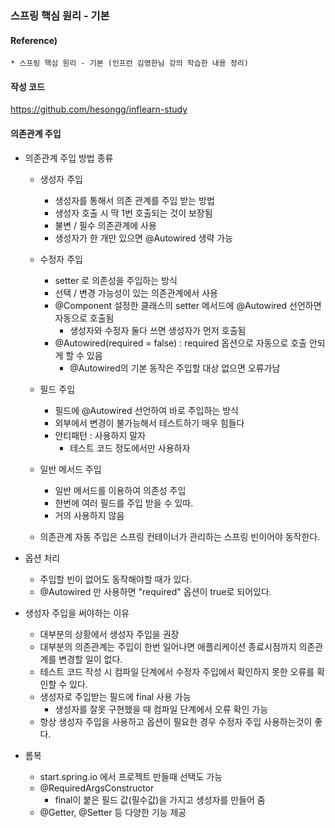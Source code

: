 ### 스프링 핵심 원리 - 기본 

#### Reference) 
	* 스프링 핵심 원리 - 기본 (인프런 김영한님 강의 학습한 내용 정리)

#### 작성 코드
https://github.com/hesongg/inflearn-study

#### 의존관계 주입

- 의존관계 주입 방법 종류
	- 생성자 주입
		- 생성자를 통해서 의존 관계를 주입 받는 방법
		- 생성자 호출 시 딱 1번 호출되는 것이 보장됨
		- 불변 / 필수 의존관계에 사용
		- 생성자가 한 개만 있으면 @Autowired 생략 가능
		
	- 수정자 주입
		- setter 로 의존성을 주입하는 방식
		- 선택 / 변경 가능성이 있는 의존관계에서 사용
		- @Component 설정한 클래스의 setter 메서드에 @Autowired 선언하면 자동으로 호출됨
			- 생성자와 수정자 둘다 쓰면 생성자가 먼저 호출됨
		- @Autowired(required = false) : required 옵션으로 자동으로 호출 안되게 할 수 있음
			- @Autowired의 기본 동작은 주입할 대상 없으면 오류가남
		
	- 필드 주입
		- 필드에 @Autowired 선언하여 바로 주입하는 방식
		- 외부에서 변경이 불가능해서 테스트하기 매우 힘들다
		- 안티패턴 : 사용하지 말자
			- 테스트 코드 정도에서만 사용하자
		
	- 일반 메서드 주입
		- 일반 메서드를 이용하여 의존성 주입
		- 한번에 여러 필드를 주입 받을 수 있따.
		- 거의 사용하지 않음
		
	- 의존관계 자동 주입은 스프링 컨테이너가 관리하는 스프링 빈이어야 동작한다.
	
	
- 옵션 처리
	- 주입할 빈이 없어도 동작해야할 때가 있다.
	- @Autowired 만 사용하면 "required" 옵션이 true로 되어있다.
	

- 생성자 주입을 써야하는 이유
	- 대부분의 상황에서 생성자 주입을 권장
	- 대부분의 의존관계는 주입이 한번 일어나면 애플리케이션 종료시점까지 의존관계를 변경할 일이 없다.
	- 테스트 코드 작성 시 컴파일 단계에서 수정자 주입에서 확인하지 못한 오류를 확인할 수 있다.
	- 생성자로 주입받는 필드에 final 사용 가능
		- 생성자를 잘못 구현했을 때 컴파일 단계에서 오류 확인 가능
	- 항상 생성자 주입을 사용하고 옵션이 필요한 경우 수정자 주입 사용하는것이 좋다.


- 롬복
	- start.spring.io 에서 프로젝트 만들때 선택도 가능
	- @RequiredArgsConstructor
		- final이 붙은 필드 값(필수값)을 가지고 생성자를 만들어 줌
	- @Getter, @Setter 등 다양한 기능 제공
